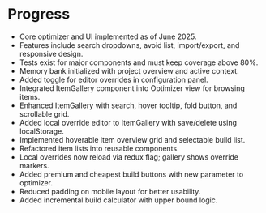 # Progress

- Core optimizer and UI implemented as of June 2025.
- Features include search dropdowns, avoid list, import/export, and responsive design.
- Tests exist for major components and must keep coverage above 80%.
- Memory bank initialized with project overview and active context.
- Added toggle for editor overrides in configuration panel.
- Integrated ItemGallery component into Optimizer view for browsing items.
- Enhanced ItemGallery with search, hover tooltip, fold button, and scrollable grid.
- Added local override editor to ItemGallery with save/delete using localStorage.
- Implemented hoverable item overview grid and selectable build list.
- Refactored item lists into reusable components.
- Local overrides now reload via redux flag; gallery shows override markers.
- Added premium and cheapest build buttons with new parameter to optimizer.
- Reduced padding on mobile layout for better usability.
- Added incremental build calculator with upper bound logic.
